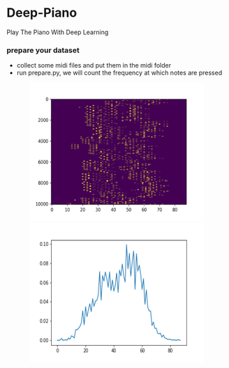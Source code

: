 # Deep-Piano
Play The Piano With Deep Learning
### prepare your dataset
- collect some midi files and put them in the midi folder
- run prepare.py, we will count the frequency at which notes are pressed
<div align="center">
  <img src="images/sequence.png" height="320" width="400" >
  <img src="images/count.png" height="320" width="400" >
</div>
